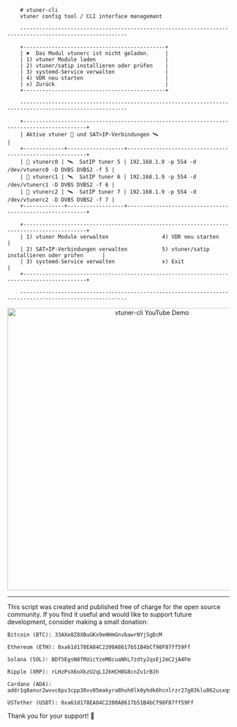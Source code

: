         # vtuner-cli
        vtuner config tool / CLI interface managemant 

        --------------------------------------------------------------------------------------------------------
        
        +---------------------------------------------+
        | ✖  Das Modul vtunerc ist nicht geladen.     |
        | 1) vtuner Module laden                      |
        | 2) vtuner/satip installieren oder prüfen    |
        | 3) systemd-Service verwalten                |
        | 4) VDR neu starten                          |
        | x) Zurück                                   |
        +---------------------------------------------+
        
        --------------------------------------------------------------------------------------------------------
        
        +------------------------------------------------------------------------------------------+
        | Aktive vtuner 📡 und SAT>IP-Verbindungen 🛰️                                              |
        +-------------+------------------+---------------------------------------------------------+
        | 📡 vtunerc0 | 🛰️  SatIP tuner 5 | 192.168.1.9 -p 554 -d /dev/vtunerc0 -D DVBS DVBS2 -f 5 |
        | 📡 vtunerc1 | 🛰️  SatIP tuner 6 | 192.168.1.9 -p 554 -d /dev/vtunerc1 -D DVBS DVBS2 -f 6 |
        | 📡 vtunerc2 | 🛰️  SatIP tuner 7 | 192.168.1.9 -p 554 -d /dev/vtunerc2 -D DVBS DVBS2 -f 7 |
        +-------------+------------------+---------------------------------------------------------+
        
        +------------------------------------------------------------------------------------------+
        | 1) vtuner Module verwalten                 4) VDR neu starten                            |
        | 2) SAT>IP-Verbindungen verwalten           5) vtuner/satip installieren oder prüfen      |
        | 3) systemd-Service verwalten               x) Exit                                       |
        +------------------------------------------------------------------------------------------+
 
        --------------------------------------------------------------------------------------------------------

<p align="center">
  <a href="https://youtu.be/Q2HfrEA7dbE" target="_blank">
    <img src="https://img.youtube.com/vi/Q2HfrEA7dbE/0.jpg" alt="vtuner-cli YouTube Demo" width="640">
  </a>
</p>

--------------------------------------------------------------------------------------------------------------

This script was created and published free of charge for the open source community.
If you find it useful and would like to support future development, consider making a small donation:

    Bitcoin (BTC): 33AXe8Z8XBuGKx9eHHmGnvbawrNYjSgDcM

    Ethereum (ETH): 0xa61d178EA84C2200A8617b51B4bCf98F87ff59Ff

    Solana (SOL): BDf5EgsN8fRUicYzeM8cuaNhL7zdty2qsEj2mC2jA4Fm

    Ripple (XRP): rLHzPsX6oXkzU2qL12kHCH8G8cnZv1rBJh

    Cardano (ADA): addr1q8anur2wvvc6pv3cpp30vv05makyra8huh0lk0yhdk6hcnlrzr27g03klu862usxqsru794d03gzkk8n86ta34n85z0svn5ams   

    USTether (USDT): 0xa61d178EA84C2200A8617b51B4bCf98F87ff59Ff


Thank you for your support! 🙏
